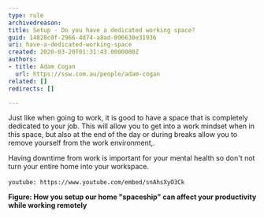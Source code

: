 ```yaml
---
type: rule
archivedreason: 
title: Setup - Do you have a dedicated working space?
guid: 14828c0f-2966-4d74-a8ad-096630e31936
uri: have-a-dedicated-working-space
created: 2020-03-20T01:31:43.0000000Z
authors:
- title: Adam Cogan
  url: https://ssw.com.au/people/adam-cogan
related: []
redirects: []

---
```


Just like when going to work, it is good to have a space that is completely dedicated to your job. This will allow you to get into a work mindset when in this space, but also at the end of the day or during breaks allow you to remove yourself from the work environment,.

<!--endintro-->

Having downtime from work is important for your mental health so don't not turn your entire home into your workspace.






`youtube: https://www.youtube.com/embed/snAhsXyO3Ck`
 

**Figure: How you setup our home "spaceship" can affect your productivity while working remotely**
